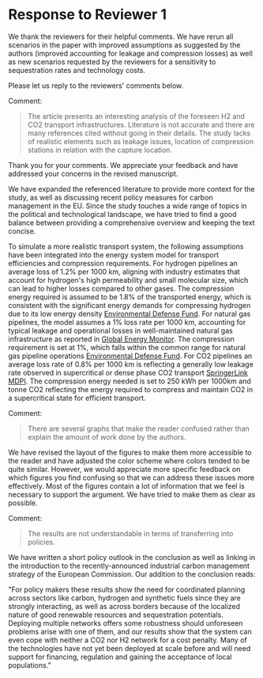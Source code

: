
# Response to Reviewer 1


We thank the reviewers for their helpful comments. We have rerun all scenarios in the paper with improved assumptions as suggested by the authors (improved accounting for leakage and compression losses) as well as new scenarios requested by the reviewers for a sensitivity to sequestration rates and technology costs.


Please let us reply to the reviewers' comments below.


Comment:

> The article presents an interesting analysis of the foreseen H2 and CO2 transport infrastructures.
> Literature is not accurate and there are many references cited without going in their details.
> The study lacks of realistic elements such as leakage issues, location of compression stations in relation with the capture location.


Thank you for your comments. We appreciate your feedback and have addressed your concerns in the revised manuscript.

We have expanded the referenced literature to provide more context for the study, as well as discussing recent policy measures for carbon management in the EU. Since the study touches a wide range of topics in the political and technological landscape, we have tried to find a good balance between providing a comprehensive overview and keeping the text concise.

To simulate a more realistic transport system, the following assumptions have been integrated into the energy system model for transport efficiencies and compression requirements. For hydrogen pipelines an average loss of 1.2% per 1000 km, aligning with industry estimates that account for hydrogen's high permeability and small molecular size, which can lead to higher losses compared to other gases​. The compression energy required is assumed to be 1.8% of the transported energy, which is consistent with the significant energy demands for compressing hydrogen due to its low energy density​ [Environmental Defense Fund​](https://www.edf.org/sites/default/files/documents/Pipeline%20Methane%20Leaks%20Report.pdf). For natural gas pipelines, the model assumes a 1% loss rate per 1000 km, accounting for typical leakage and operational losses in well-maintained natural gas infrastructure​ as reported in [Global Energy Monitor](https://www.gem.wiki/Natural_gas_transmission_leakage_rates). The compression requirement is set at 1%, which falls within the common range for natural gas pipeline operations​ [Environmental Defense Fund​](https://www.edf.org/sites/default/files/documents/Pipeline%20Methane%20Leaks%20Report.pdf)​. For CO2 pipelines an average loss rate of 0.8% per 1000 km is reflecting a generally low leakage rate observed in supercritical or dense phase CO2 transport​ [SpringerLink](https://link.springer.com/article/10.1007/s11356-023-27289-3) [MDPI](https://www.mdpi.com/1996-1073/14/15/4601)​. The compression energy needed is set to 250 kWh per 1000km and tonne CO2 reflecting the energy required to compress and maintain CO2 in a supercritical state for efficient transport​.


Comment:

> There are several graphs that make the reader confused rather than explain the amount of work done by the authors.

We have revised the layout of the figures to make them more accessible to the reader and have adjusted the color scheme where colors tended to be quite similar. However, we would appreciate more specific feedback on which figures you find confusing so that we can address these issues more effectively. Most of the figures contain a lot of information that we feel is necessary to support the argument. We have tried to make them as clear as possible.


Comment:

> The results are not understandable in terms of transferring into policies.

We have written a short policy outlook in the conclusion as well as linking in the introduction to the recently-announced industrial carbon management strategy of the European Commission. Our addition to the conclusion reads:

"For policy makers these results show the need for coordinated planning across sectors like carbon, hydrogen and synthetic fuels since they are strongly interacting, as well as across borders because of the localized nature of good renewable resources and sequestration potentials. Deploying multiple networks offers some robustness should unforeseen problems arise with one of them, and our results show that the system can even cope with neither a CO2 nor H2 network for a cost penalty.  Many of the technologies have not yet been deployed at scale before and will need support for financing, regulation and gaining the acceptance of local populations."
